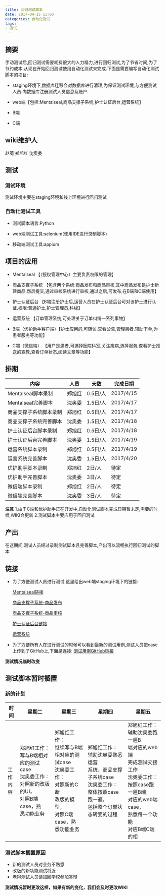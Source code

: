 ```yaml
---
title: 回归测试脚本
date: 2017-04-15 11:00
categories: 自动化测试
tags:
- 测试
---
```


## 摘要

手动测试后,回归测试需要耗费很大的人力精力,进行回归测试,为了节省时间,为了节约成本.从现在开始回归测试使用自动化测试来完成.下面是需要编写自动化测试脚本的项目:

-  staging环境下,数据库迁移会对数据库进行清理,为保证测试环境,与方便测试人员.向数据库注册测试人员信息及账户.

-  web端【包括:Mentalseal,商品支撑子系统,护士认证后台,运营系统】

-  B端

-  C端

## wiki维护人

赵蔺 郑旭红 沈奥委

<!--more-->
## 测试

### 测试环境

测试环境主要在staging环境和线上环境进行回归测试

### 自动化测试工具

- 测试脚本语言:Python

- web端测试工具:selenium(使用IDE进行录制脚本)

- 移动端测试工具:appium


## 项目的应用

- Mentalseal     【（授权管理中心）主要负责权限的管理】

- 商品支撑子系统   【包含两个系统:商品发布和商品审核,其中商品发布是护士新建商品,然后提交,通过审核系统进行审核,通过之后,可发布,在B端和C端使用】

- 护士认证后台     【B端注册护士后,运营人员在护士认证后台可对该护士进行认证,权限:普通护士,护士管理员,科秘】

- 运营系统        【订单管理系统,可处理关于订单纠纷一系列事物】

- B端（优护助手客户端）【护士应用的,可随访,查看公告,管理患者,辅助下单,为患者服务等功能】

- C端（微信端）      【用户是患者,可选择医院科室,关注疾病,选择服务,查看护士推送的宣教,查看订单状态,阅读文章等功能】

## 排期

内容|人员|天数|完成日期
---|----|----|------
Mentalseal脚本录制|郑旭红|0.5日/人|2017/4/15
Mentalseal完善脚本|沈奥委|1.5日/人|2017/4/17
商品支撑子系统脚本录制|郑旭红|0.5日/人|2017/4/17
商品支撑子系统完善脚本|沈奥委|1.5日/人|2017/4/18
护士认证后台脚本录制|郑旭红|0.5日/人|2017/4/18
护士认证后台完善脚本|沈奥委|1.5日/人|2017/4/19
运营系统脚本录制|郑旭红|0.5日/人|2017/4/19
运营系统完善脚本|沈奥委|1.5日/人|2017/4/20
优护助手脚本录制|郑旭红|2日/人|待定
优护助手完善脚本|沈奥委|3日/人|待定
微信端脚本录制|郑旭红|2日/人|待定
微信端完善脚本|沈奥委|3日/人|待定

**注意**
   1.由于C端和优护助手正在开发中,自动化测试脚本完成日期暂未定,需要的时候,WIKI会更新
   2.测试脚本主要应用于回归测试
   
## 产出

在这期间,测试人员经过录制测试脚本且完善脚本,产出可以流畅执行回归测试的脚本

## 链接

- 为了方便测试人员进行测试,这里给出web端staging环境下的链接:

  [Mentalseal链接](http://admin.staging.youhujia.com/login)

  [商品支撑子系统-商品发布](http://admin.staging.youhujia.com/nurse/login)

  [商品支撑子系统-商品审核](http://admin.staging.youhujia.com/admin/login)
  
  [护士认证后台链接](http://admin.zhushou.staging.youhujia.com)
  
  [运营系统](http://admin.hefei.zhushou.staging.youhujia.com/login)

- 为了方便所有人在进行测试的时候可以看到最新的测试用例,测试人员把case上传到了GitHub上,下面是连接:
  [测试用例GitHub链接](https://github.com/Youhujia/staging_test)
  
  
**测试情况临时改变**
## 测试脚本暂时搁置

### 新的计划

时间|星期二|星期三|星期四|星期五
----|-----|-----|-----|-----
工作<br>内容|郑旭红工作：<br>写与B端相对<br>应的测试case<br>沈奥委工作：<br>对照新的改版的UI，<br>对照B端case，熟<br>悉功能业务|郑旭红工作：<br>继续写与B端<br>相对应的测试case<br>沈奥委工作：<br>对照新的C断<br>改版的模型，<br>对照C端case，熟<br>悉功能业务|郑旭红工作：<br>辅助沈奥委熟悉运营<br>系统，商品支撑子系统case<br>沈奥委工作：<br>整体按照case跑一遍，<br>包括整个订单状<br>态转变的过程|郑旭红工作：<br>辅助沈奥委跑一遍B<br>端对应的web端<br>完成测试交接工作<br>沈奥委工作：<br>按照case跑一遍B端<br>对应的web端case，<br>熟悉每一个功能<br>对应B端C端的相|关功能
### 测试脚本搁置原因

- 新的测试人员对业务不熟悉
- 改版的新功能测试将近
- 老得测试人员请加回学校参加答辩

**测试情况暂时更改这样，如果有新的变化，我们会及时更改WIKI**



